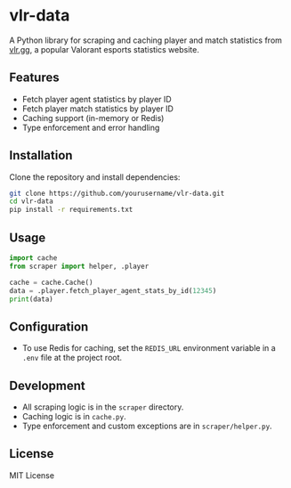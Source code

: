 # vlr-data

A Python library for scraping and caching player and match statistics from [vlr.gg](https://vlr.gg), a popular Valorant esports statistics website.

## Features

- Fetch player agent statistics by player ID
- Fetch player match statistics by player ID
- Caching support (in-memory or Redis)
- Type enforcement and error handling

## Installation

Clone the repository and install dependencies:

```bash
git clone https://github.com/yourusername/vlr-data.git
cd vlr-data
pip install -r requirements.txt
```

## Usage

```python
import cache
from scraper import helper, .player

cache = cache.Cache()
data = .player.fetch_player_agent_stats_by_id(12345)
print(data)
```

## Configuration

- To use Redis for caching, set the `REDIS_URL` environment variable in a `.env` file at the project root.

## Development

- All scraping logic is in the `scraper` directory.
- Caching logic is in `cache.py`.
- Type enforcement and custom exceptions are in `scraper/helper.py`.

## License

MIT License
